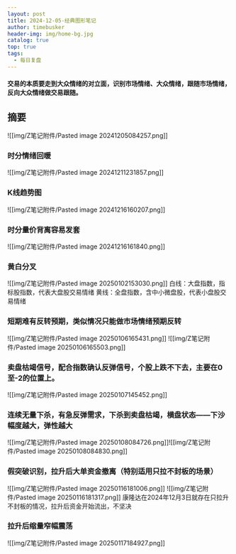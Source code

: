 ```yaml
---
layout: post
title: 2024-12-05-经典图形笔记
author: timebusker
header-img: img/home-bg.jpg
catalog: true
top: true
tags:
  - 每日复盘
---
```

#### 交易的本质要走到大众情绪的对立面，识别市场情绪、大众情绪，跟随市场情绪，反向大众情绪做交易跟随。


## 摘要

![[img/Z笔记附件/Pasted image 20241205084257.png]]


### 时分情绪回暖
![[img/Z笔记附件/Pasted image 20241211231857.png]]

### K线趋势图
![[img/Z笔记附件/Pasted image 20241216160207.png]]


### 时分量价背离容易发套
![[img/Z笔记附件/Pasted image 20241216161840.png]]


### 黄白分叉
![[img/Z笔记附件/Pasted image 20250102153030.png]]
白线：大盘指数，指标股指数，代表大盘股交易情绪
黄线：全盘指数，含中小微盘股，代表小盘股交易情绪


### 短期难有反转预期，类似情况只能做市场情绪预期反转

![[img/Z笔记附件/Pasted image 20250106165431.png]]
![[img/Z笔记附件/Pasted image 20250106165503.png]]

### 卖盘枯竭信号，配合指数确认反弹信号，个股上跌不下去，主要在0至-2的位置上。
![[img/Z笔记附件/Pasted image 20250107145452.png]]


### 连续无量下杀，有急反弹需求，下杀到卖盘枯竭，横盘状态——下沙幅度越大，弹性越大
![[img/Z笔记附件/Pasted image 20250108084726.png]]![[img/Z笔记附件/Pasted image 20250108084830.png]]


### 假突破识别，拉升后大单资金撤离（特别适用只拉不封板的场景）
![[img/Z笔记附件/Pasted image 20250116181006.png]]
![[img/Z笔记附件/Pasted image 20250116181317.png]]
康隆达在2024年12月3日就存在只拉升不封板的情况，拉升后资金开始流出，不坚决

### 拉升后缩量窄幅震荡
![[img/Z笔记附件/Pasted image 20250117184927.png]]





